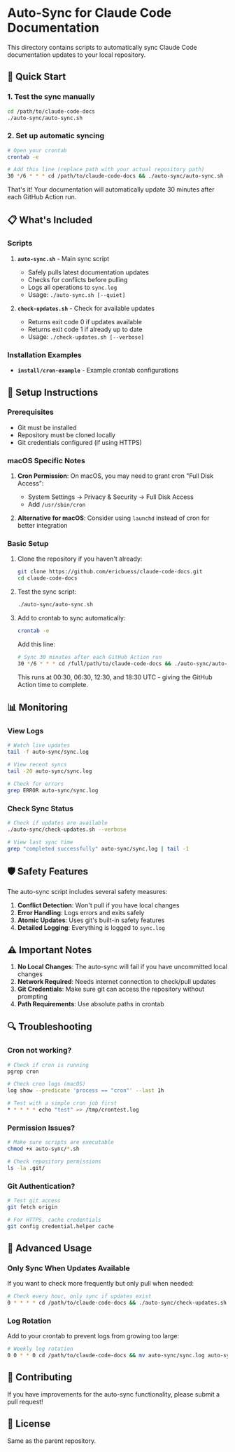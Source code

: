 # Auto-Sync for Claude Code Documentation

This directory contains scripts to automatically sync Claude Code documentation updates to your local repository.

## 🚀 Quick Start

### 1. Test the sync manually
```bash
cd /path/to/claude-code-docs
./auto-sync/auto-sync.sh
```

### 2. Set up automatic syncing
```bash
# Open your crontab
crontab -e

# Add this line (replace path with your actual repository path)
30 */6 * * * cd /path/to/claude-code-docs && ./auto-sync/auto-sync.sh --quiet
```

That's it! Your documentation will automatically update 30 minutes after each GitHub Action run.

## 📋 What's Included

### Scripts

1. **`auto-sync.sh`** - Main sync script
   - Safely pulls latest documentation updates
   - Checks for conflicts before pulling
   - Logs all operations to `sync.log`
   - Usage: `./auto-sync.sh [--quiet]`

2. **`check-updates.sh`** - Check for available updates
   - Returns exit code 0 if updates available
   - Returns exit code 1 if already up to date
   - Usage: `./check-updates.sh [--verbose]`

### Installation Examples

- **`install/cron-example`** - Example crontab configurations

## 🔧 Setup Instructions

### Prerequisites

- Git must be installed
- Repository must be cloned locally
- Git credentials configured (if using HTTPS)

### macOS Specific Notes

1. **Cron Permission**: On macOS, you may need to grant cron "Full Disk Access":
   - System Settings → Privacy & Security → Full Disk Access
   - Add `/usr/sbin/cron`

2. **Alternative for macOS**: Consider using `launchd` instead of cron for better integration

### Basic Setup

1. Clone the repository if you haven't already:
   ```bash
   git clone https://github.com/ericbuess/claude-code-docs.git
   cd claude-code-docs
   ```

2. Test the sync script:
   ```bash
   ./auto-sync/auto-sync.sh
   ```

3. Add to crontab to sync automatically:
   ```bash
   crontab -e
   ```
   
   Add this line:
   ```bash
   # Sync 30 minutes after each GitHub Action run
   30 */6 * * * cd /full/path/to/claude-code-docs && ./auto-sync/auto-sync.sh --quiet
   ```
   
   This runs at 00:30, 06:30, 12:30, and 18:30 UTC - giving the GitHub Action time to complete.

## 📊 Monitoring

### View Logs
```bash
# Watch live updates
tail -f auto-sync/sync.log

# View recent syncs
tail -20 auto-sync/sync.log

# Check for errors
grep ERROR auto-sync/sync.log
```

### Check Sync Status
```bash
# Check if updates are available
./auto-sync/check-updates.sh --verbose

# View last sync time
grep "completed successfully" auto-sync/sync.log | tail -1
```

## 🛡️ Safety Features

The auto-sync script includes several safety measures:

1. **Conflict Detection**: Won't pull if you have local changes
2. **Error Handling**: Logs errors and exits safely
3. **Atomic Updates**: Uses git's built-in safety features
4. **Detailed Logging**: Everything is logged to `sync.log`

## ⚠️ Important Notes

1. **No Local Changes**: The auto-sync will fail if you have uncommitted local changes
2. **Network Required**: Needs internet connection to check/pull updates
3. **Git Credentials**: Make sure git can access the repository without prompting
4. **Path Requirements**: Use absolute paths in crontab

## 🔍 Troubleshooting

### Cron not working?
```bash
# Check if cron is running
pgrep cron

# Check cron logs (macOS)
log show --predicate 'process == "cron"' --last 1h

# Test with a simple cron job first
* * * * * echo "test" >> /tmp/crontest.log
```

### Permission Issues?
```bash
# Make sure scripts are executable
chmod +x auto-sync/*.sh

# Check repository permissions
ls -la .git/
```

### Git Authentication?
```bash
# Test git access
git fetch origin

# For HTTPS, cache credentials
git config credential.helper cache
```

## 📝 Advanced Usage

### Only Sync When Updates Available

If you want to check more frequently but only pull when needed:
```bash
# Check every hour, only sync if updates exist
0 * * * * cd /path/to/claude-code-docs && ./auto-sync/check-updates.sh && ./auto-sync/auto-sync.sh --quiet
```

### Log Rotation

Add to your crontab to prevent logs from growing too large:
```bash
# Weekly log rotation
0 0 * * 0 cd /path/to/claude-code-docs && mv auto-sync/sync.log auto-sync/sync.log.old && touch auto-sync/sync.log
```

## 🤝 Contributing

If you have improvements for the auto-sync functionality, please submit a pull request!

## 📄 License

Same as the parent repository.